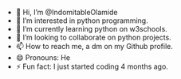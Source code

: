 - 👋 Hi, I’m @IndomitableOlamide
- 👀 I’m interested in python programming.
- 🌱 I’m currently learning python on w3schools.
- 💞️ I’m looking to collaborate on python projects.
- 📫 How to reach me, a dm on my Github profile.
- 😄 Pronouns: He
- ⚡ Fun fact: I just started coding 4 months ago.

<!---
IndomitableOlamide/IndomitableOlamide is a ✨ special ✨ repository because its `README.md` (this file) appears on your GitHub profile.
You can click the Preview link to take a look at your changes.
--->
